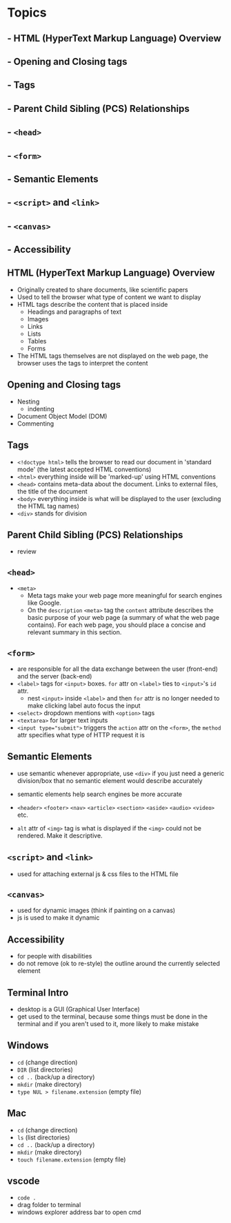 # Topics

## - HTML (HyperText Markup Language) Overview

## - Opening and Closing tags

## - Tags

## - Parent Child Sibling (PCS) Relationships

## - `<head>`

## - `<form>`

## - Semantic Elements

## - `<script>` and `<link>`

## - `<canvas>`

## - Accessibility

## HTML (HyperText Markup Language) Overview

- Originally created to share documents, like scientific papers
- Used to tell the browser what type of content we want to display
- HTML tags describe the content that is placed inside
  - Headings and paragraphs of text
  - Images
  - Links
  - Lists
  - Tables
  - Forms
- The HTML tags themselves are not displayed on the web page, the browser uses the tags to interpret the content

## Opening and Closing tags

- Nesting
  - indenting
- Document Object Model (DOM)
- Commenting

## Tags

- `<!doctype html>` tells the browser to read our document in 'standard mode' (the latest accepted HTML conventions)
- `<html>` everything inside will be 'marked-up' using HTML conventions
- `<head>` contains meta-data about the document. Links to external files, the title of the document
- `<body>` everything inside is what will be displayed to the user (excluding the HTML tag names)
- `<div>` stands for division

## Parent Child Sibling (PCS) Relationships

- review

## `<head>`

- `<meta>`
  - Meta tags make your web page more meaningful for search engines like Google.
  - On the `description` `<meta>` tag the `content` attribute describes the basic purpose of your web page (a summary of what the web page contains). For each web page, you should place a concise and relevant summary in this section.

## `<form>`

- are responsible for all the data exchange between the user (front-end) and the server (back-end)
- `<label>` tags for `<input>` boxes. `for` attr on `<label>` ties to `<input>`'s `id` attr.
  - nest `<input>` inside `<label>` and then `for` attr is no longer needed to make clicking label auto focus the input
- `<select>` dropdown mentions with `<option>` tags
- `<textarea>` for larger text inputs
- `<input type="submit">` triggers the `action` attr on the `<form>`, the `method` attr specifies what type of HTTP request it is

## Semantic Elements

- use semantic whenever appropriate, use `<div>` if you just need a generic division/box that no semantic element would describe accurately
- semantic elements help search engines be more accurate
- `<header>` `<footer>` `<nav>` `<article>` `<section>` `<aside>` `<audio>` `<video>` etc.

- `alt` attr of `<img>` tag is what is displayed if the `<img>` could not be rendered. Make it descriptive.

## `<script>` and `<link>`

- used for attaching external js & css files to the HTML file

## `<canvas>`

- used for dynamic images (think if painting on a canvas)
- js is used to make it dynamic

## Accessibility

- for people with disabilities
- do not remove (ok to re-style) the outline around the currently selected element

## Terminal Intro

- desktop is a GUI (Graphical User Interface)
- get used to the terminal, because some things must be done
  in the terminal and if you aren't used to it, more likely to make mistake

## Windows

- `cd` (change direction)
- `DIR` (list directories)
- `cd ..` (back/up a directory)
- `mkdir` (make directory)
- `type NUL > filename.extension` (empty file)

## Mac

- `cd` (change direction)
- `ls` (list directories)
- `cd ..` (back/up a directory)
- `mkdir` (make directory)
- `touch filename.extension` (empty file)

## vscode

- `code .`
- drag folder to terminal
- windows explorer address bar to open cmd

